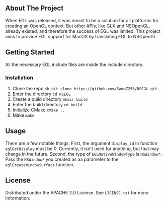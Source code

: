 ## About The Project

When EGL was released, it was meant to be a solution for all platforms for creating an OpenGL context. But other APIs, like GLX and NSOpenGL, already existed, and therefore the success of EGL was limited. This project aims to provide EGL support for MacOS by translating EGL to NSOpenGL.



## Getting Started

All the necessary EGL include files are inside the include directory.

### Installation

1. Clone the repo
   `sh git clone https://github.com/SamoZ256/NSEGL.git`
2. Enter the directory
   `cd NSEGL`
3. Create a build directory
   `mkdir build`
4. Enter the build directory
   `cd build`
5. Initialize CMake
   `cmake ..`
5. Make
   `make`



## Usage

There are a few notable things. First, the argument `display_id` in function `eglGetDisplay` must be 0. Currently, it isn't used for anything, but that may change in the future. Second, the type of `EGLNativeWindowType` is `NSWindow*`. Pass the `NSWindow*` you created as aa parameter to the `eglCreateWindowSurface` function.



## License

Distributed under the APACHE 2.0 License. See `LICENSE.txt` for more information.
